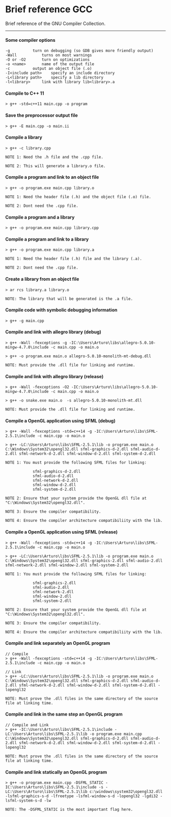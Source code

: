 # Brief reference GCC
Brief reference of the GNU Compiler Collection.

---

#### Some compiler options
```
-g			turn on debugging (so GDB gives more friendly output)
-Wall			turns on most warnings
-O or -O2		turn on optimizations
-o <name>		name of the output file
-c			output an object file (.o)
-I<include path>	specify an include directory
-L<library path>	specify a lib directory
-l<library>		link with library lib<library>.a
```

#### Compile to C++ 11
```
> g++ -std=c++11 main.cpp -o program
```

#### Save the preprocessor output file
```
> g++ -E main.cpp -o main.ii
````

#### Compile a library
```
> g++ -c library.cpp

NOTE 1: Need the .h file and the .cpp file.

NOTE 2: This will generate a library.o file.
```

#### Compile a program and link to an object file
```
> g++ -o program.exe main.cpp library.o

NOTE 1: Need the header file (.h) and the object file (.o) file.

NOTE 2: Dont need the .cpp file.
```

#### Compile a program and a library
```
> g++ -o program.exe main.cpp library.cpp
```

#### Compile a program and link to a library
```
> g++ -o program.exe main.cpp library.a

NOTE 1: Need the header file (.h) file and the library (.a).

NOTE 2: Dont need the .cpp file.
```

#### Create a library from an object file
```
> ar rcs library.a library.o

NOTE: The library that will be generated is the .a file.
```

#### Compile code with symbolic debugging information
```
> g++ -g main.cpp
```

#### Compile and link with allegro library (debug)
```
> g++ -Wall -fexceptions -g -IC:\Users\Arturo\libs\allegro-5.0.10-mingw-4.7.0\include -c main.cpp -o main.o

> g++ -o program.exe main.o allegro-5.0.10-monolith-mt-debug.dll

NOTE: Must provide the .dll file for linking and runtime.
```

#### Compile and link with allegro library (release)
```
> g++ -Wall -fexceptions -O2 -IC:\Users\Arturo\libs\allegro-5.0.10-mingw-4.7.0\include -c main.cpp -o main.o

> g++ -o snake.exe main.o  -s allegro-5.0.10-monolith-mt.dll

NOTE: Must provide the .dll file for linking and runtime.
```

#### Compile a OpenGL application using SFML (debug)
```
> g++ -Wall -fexceptions -std=c++14 -g -IC:\Users\Arturo\libs\SFML-2.5.1\include -c main.cpp -o main.o

> g++ -LC:\Users\Arturo\libs\SFML-2.5.1\lib -o program.exe main.o C:\Windows\System32\opengl32.dll sfml-graphics-d-2.dll sfml-audio-d-2.dll sfml-network-d-2.dll sfml-window-d-2.dll sfml-system-d-2.dll

NOTE 1: You must provide the following SFML files for linking:

			sfml-graphics-d-2.dll 
			sfml-audio-d-2.dll 
			sfml-network-d-2.dll 
			sfml-window-d-2.dll 
			sfml-system-d-2.dll

NOTE 2: Ensure that your system provide the OpenGL dll file at "C:\Windows\System32\opengl32.dll".

NOTE 3: Ensure the compiler compatibility.

NOTE 4: Ensure the compiler architecture compatibiliity with the lib.
```

#### Compile a OpenGL application using SFML (release)
```
> g++ -Wall -fexceptions -std=c++14 -g -IC:\Users\Arturo\libs\SFML-2.5.1\include -c main.cpp -o main.o

> g++ -LC:\Users\Arturo\libs\SFML-2.5.1\lib -o program.exe main.o C:\Windows\System32\opengl32.dll sfml-graphics-2.dll sfml-audio-2.dll sfml-network-2.dll sfml-window-2.dll sfml-system-2.dll

NOTE 1: You must provide the following SFML files for linking:

			sfml-graphics-2.dll
			sfml-audio-2.dll
			sfml-network-2.dll
			sfml-window-2.dll
			sfml-system-2.dll

NOTE 2:	Ensure that your system provide the OpenGL dll file at "C:\Windows\System32\opengl32.dll".

NOTE 3: Ensure the compiler compatibility.

NOTE 4: Ensure the compiler architecture compatibiliity with the lib.
```

#### Compile and link separately an OpenGL program
```
// Compile
> g++ -Wall -fexceptions -std=c++14 -g -IC:\Users\Arturo\libs\SFML-2.5.1\include -c main.cpp -o main.o

// Link
> g++ -LC:\Users\Arturo\libs\SFML-2.5.1\lib -o program.exe main.o C:\Windows\System32\opengl32.dll sfml-graphics-d-2.dll sfml-audio-d-2.dll sfml-network-d-2.dll sfml-window-d-2.dll sfml-system-d-2.dll -lopengl32

NOTE: Must prove the .dll files in the same directory of the source file at linking time.
```

#### Compile and link in the same step an OpenGL program
```
// Compile and Link
> g++ -IC:\Users\Arturo\libs\SFML-2.5.1\include -LC:\Users\Arturo\libs\SFML-2.5.1\lib -o program.exe main.cpp C:\Windows\System32\opengl32.dll sfml-graphics-d-2.dll sfml-audio-d-2.dll sfml-network-d-2.dll sfml-window-d-2.dll sfml-system-d-2.dll -lopengl32

NOTE: Must prove the .dll files in the same directory of the source file at linking time.
```

#### Compile and link statically an OpenGL program
````
> g++ -o program.exe main.cpp -DSFML_STATIC -IC:\Users\Arturo\libs\SFML-2.5.1\include -s -LC:\Users\Arturo\libs\SFML-2.5.1\lib c:\windows\system32\opengl32.dll  -lsfml-graphics-s-d -lfreetype -lsfml-window-s-d -lopengl32 -lgdi32 -lsfml-system-s-d -lw

NOTE: The -DSFML_STATIC is the most important flag here.
````
